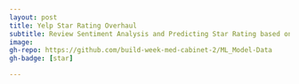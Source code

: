 ```yaml
---
layout: post
title: Yelp Star Rating Overhaul 
subtitle: Review Sentiment Analysis and Predicting Star Rating based on reviews  
image:
gh-repo: https://github.com/build-week-med-cabinet-2/ML_Model-Data
gh-badge: [star]

---
```


